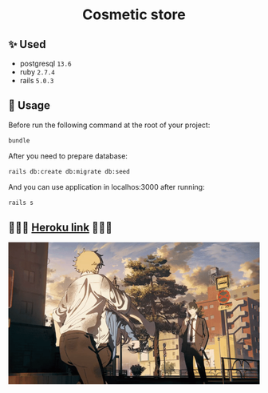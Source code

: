 <h1 align="center">Cosmetic store</h1>

## ✨ Used

* postgresql `13.6`
* ruby `2.7.4`
* rails `5.0.3`

## 🚀 Usage

Before run the following command at the root of your project:

```sh
bundle
```

After you need to prepare database:

```sh
rails db:create db:migrate db:seed
```

And you can use application in localhos:3000 after running:

```sh
rails s
```

## 🚀🚀🚀 [Heroku link](cosmeticstoreapp.herokuapp.com) 🚀🚀🚀

![](https://github.com/akehima/cosmetic-store/blob/main/dance.gif)
